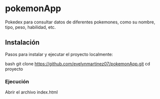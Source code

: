﻿# pokemonApp
Pokedex para consultar datos de diferentes pokemones, como su nombre, tipo, peso, habilidad, etc.

## Instalación

Pasos para instalar y ejecutar el proyecto localmente:

bash
git clone https://github.com/evelynmartinez07/pokemonApp.git
cd proyecto
### Ejecución
Abrir el archivo index.html


